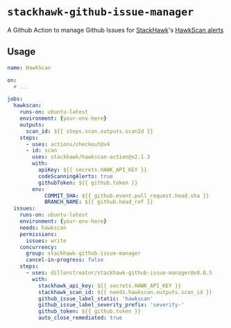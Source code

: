 # `stackhawk-github-issue-manager`

A Github Action to manage Github Issues for [StackHawk](https://www.stackhawk.com/)'s [HawkScan alerts](https://apidocs.stackhawk.com/reference/listscanalerts)


## Usage

```yaml
name: HawkScan

on:
  # ...

jobs:
  hawkscan:
    runs-on: ubuntu-latest
    environment: {your-env-here}
    outputs:
      scan_id: ${{ steps.scan.outputs.scanId }}
    steps:
      - uses: actions/checkout@v4
      - id: scan
        uses: stackhawk/hawkscan-action@v2.1.3
        with:
          apiKey: ${{ secrets.HAWK_API_KEY }}
          codeScanningAlerts: true
          githubToken: ${{ github.token }}
        env:
            COMMIT_SHA: ${{ github.event.pull_request.head.sha }}
            BRANCH_NAME: ${{ github.head_ref }}
  issues:
    runs-on: ubuntu-latest
    environment: {your-env-here}
    needs: hawkscan
    permissions:
      issues: write
    concurrency:
      group: stackhawk-github-issue-manager
      cancel-in-progress: false
    steps:
      - uses: dillonstreator/stackhawk-github-issue-manager@v0.0.5
        with:
          stackhawk_api_key: ${{ secrets.HAWK_API_KEY }}
          stackhawk_scan_id: ${{ needs.hawkscan.outputs.scan_id }}
          github_issue_label_static: 'hawkscan'
          github_issue_label_severity_prefix: 'severity-'
          github_token: ${{ github.token }}
          auto_close_remediated: true

```